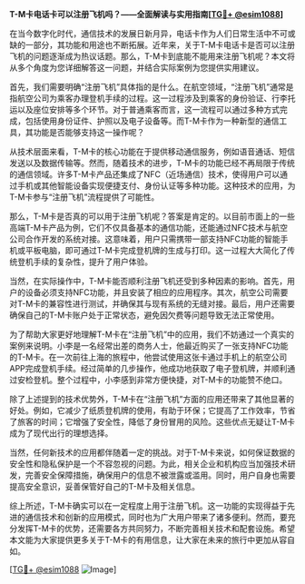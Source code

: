 **T-M卡电话卡可以注册飞机吗？——全面解读与实用指南[[TG💪+ @esim1088](https://t.me/s/esim1088)]**

在当今数字化时代，通信技术的发展日新月异，电话卡作为人们日常生活中不可或缺的一部分，其功能和用途也不断拓展。近年来，关于T-M卡电话卡是否可以注册飞机的问题逐渐成为热议话题。那么，T-M卡到底能不能用来注册飞机呢？本文将从多个角度为您详细解答这一问题，并结合实际案例为您提供实用建议。

首先，我们需要明确“注册飞机”具体指的是什么。在航空领域，“注册飞机”通常是指航空公司为乘客办理登机手续的过程。这一过程涉及到乘客的身份验证、行李托运以及座位安排等多个环节。对于普通乘客而言，这一流程可以通过多种方式完成，包括使用身份证件、护照以及电子设备等。而T-M卡作为一种新型的通信工具，其功能是否能够支持这一操作呢？

从技术层面来看，T-M卡的核心功能在于提供移动通信服务，例如语音通话、短信发送以及数据传输等。然而，随着技术的进步，T-M卡的功能已经不再局限于传统的通信领域。许多T-M卡产品还集成了NFC（近场通信）技术，使得用户可以通过手机或其他智能设备实现便捷支付、身份认证等多种功能。这种技术的应用，为T-M卡参与“注册飞机”流程提供了可能性。

那么，T-M卡是否真的可以用于注册飞机呢？答案是肯定的。以目前市面上的一些高端T-M卡产品为例，它们不仅具备基本的通信功能，还能通过NFC技术与航空公司合作开发的系统对接。这意味着，用户只需携带一部支持NFC功能的智能手机或平板电脑，即可通过T-M卡完成登机牌的生成与打印。这一过程大大简化了传统登机手续的复杂性，提升了用户体验。

当然，在实际操作中，T-M卡能否顺利注册飞机还受到多种因素的影响。首先，用户的设备必须支持NFC功能，并且安装了相应的应用程序。其次，航空公司需要对T-M卡的兼容性进行测试，并确保其与现有系统的无缝对接。最后，用户还需要确保自己的T-M卡账户处于正常状态，避免因欠费等问题导致无法正常使用。

为了帮助大家更好地理解T-M卡在“注册飞机”中的应用，我们不妨通过一个真实的案例来说明。小李是一名经常出差的商务人士，他最近购买了一张支持NFC功能的T-M卡。在一次前往上海的旅程中，他尝试使用这张卡通过手机上的航空公司APP完成登机手续。经过简单的几步操作，他成功地获取了电子登机牌，并顺利通过安检登机。整个过程中，小李感到非常方便快捷，对T-M卡的功能赞不绝口。

除了上述提到的技术优势外，T-M卡在“注册飞机”方面的应用还带来了其他显著的好处。例如，它减少了纸质登机牌的使用，有助于环保；它提高了工作效率，节省了旅客的时间；它增强了安全性，降低了身份冒用的风险。这些优点无疑让T-M卡成为了现代出行的理想选择。

当然，任何新技术的应用都伴随着一定的挑战。对于T-M卡来说，如何保证数据的安全性和隐私保护是一个不容忽视的问题。为此，相关企业和机构应当加强技术研发，完善安全保障措施，确保用户的信息不被泄露或滥用。同时，用户自身也需要提高安全意识，妥善保管好自己的T-M卡及相关信息。

综上所述，T-M卡确实可以在一定程度上用于注册飞机。这一功能的实现得益于先进的通信技术和创新的应用模式，同时也为广大用户带来了诸多便利。然而，要充分发挥T-M卡的优势，还需要各方共同努力，不断完善相关技术和配套设施。希望本文能为大家提供更多关于T-M卡的有用信息，让大家在未来的旅行中更加从容自如。

[[TG💪+ @esim1088](https://t.me/s/esim1088) ![Image](https://i.postimg.cc/4NQfJmqS/Snipaste-2025-05-13-00-14-12.png)]